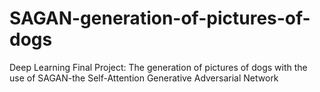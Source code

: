 # SAGAN-generation-of-pictures-of-dogs
Deep Learning Final Project: The generation of pictures of dogs with the use of SAGAN-the Self-Attention Generative Adversarial  Network
